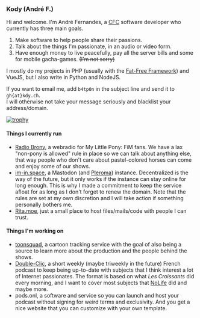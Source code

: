 ### Kody (André F.)

Hi and welcome. I'm André Fernandes, a [CFC](https://fr.wikipedia.org/wiki/Certificat_f%C3%A9d%C3%A9ral_de_capacit%C3%A9) software developer who currently has three main goals.

1. Make software to help people share their passions.
2. Talk about the things I'm passionate, in an audio or video form.
3. Have enough money to live peacefully, pay all the server bills and some for mobile gacha-games. ~~(I'm not sorry)~~

I mostly do my projects in PHP (usually with the [Fat-Free Framework](https://fatfreeframework.com/)) and VueJS, but I also write in Python and NodeJS.

If you want to email me, add `b4tp0n` in the subject line and send it to `gh{at}kdy.ch`.  
I will otherwise not take your message seriously and blacklist your address/domain.

[![trophy](https://github-profile-trophy.vercel.app/?username=mkody)](https://github.com/ryo-ma/github-profile-trophy)


#### Things I currently run

- [Radio Brony](https://radiobrony.fr/), a webradio for My Little Pony: FiM fans. We have a lax "non-pony is allowed" rule in place so we can talk about anything else, that way people who don't care about pastel-colored horses can come and enjoy some of our shows.
- [im-in.space](https://im-in.space/), a Mastodon (and [Pleroma](https://pl.im-in.space/)) instance. Decentralized is the way of the future, but it only works if the instance can stay online for long enough. This is why I made a commitment to keep the service afloat for as long as I don't forget to renew the domain. Note that the rules are set at my own discretion and I will take action if something personally bothers me.
- [Rita.moe](https://rita.moe/), just a small place to host files/mails/code with people I can trust.


#### Things I'm working on

- [toonsquad](https://toonsquad.co/), a cartoon tracking service with the goal of also being a source to learn more about the production and the people behind the shows.
- [Double-Clic](http://double-clic.show/), a short weekly (maybe triweekly in the future) French podcast to keep being up-to-date with subjects that I think interest a lot of Internet passionates. The format is based on what _Les Croissants_ did every morning, and I want to cover most subjects that [NoLife](https://en.wikipedia.org/wiki/Nolife_(TV_channel)) did and maybe more.
- pods.onl, a software and service so you can launch and host your podcast without signing for weird terms and exclusivity. And you get a nice website that you can customize with your own template.
